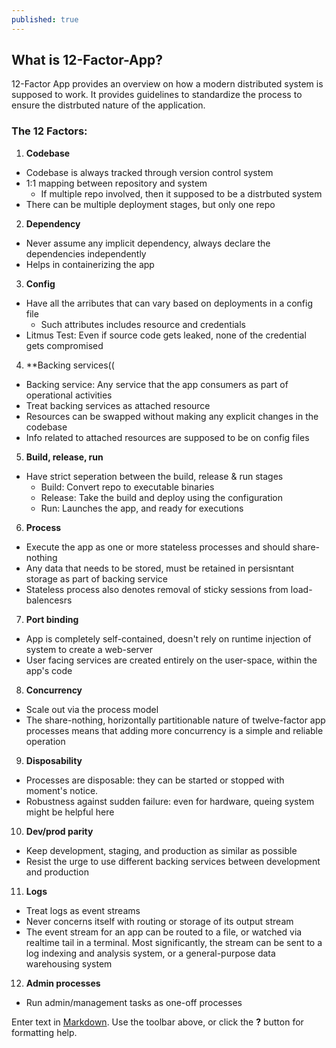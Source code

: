 ```yaml
---
published: true
---
```

## What is 12-Factor-App?

12-Factor App provides an overview on how a modern distributed system is supposed to work. It provides guidelines to standardize the process to ensure the distrbuted nature of the application. 


### The 12 Factors:
1. **Codebase**
- Codebase is always tracked through version control system
- 1:1 mapping between repository and system
	- If multiple repo involved, then it supposed to be a distrbuted system
- There can be multiple deployment stages, but only one repo

2. **Dependency**
- Never assume any implicit dependency, always declare the dependencies independently 
- Helps in containerizing the app

3. **Config**
- Have all the arributes that can vary based on deployments in a config file
	- Such attributes includes resource and credentials
- Litmus Test: Even if source code gets leaked, none of the credential gets compromised

4. **Backing services((
- Backing service: Any service that the app consumers as part of operational activities
- Treat backing services as attached resource
- Resources can be swapped without making any explicit changes in the codebase
- Info related to attached resources are supposed to be on config files

5. **Build, release, run**
- Have strict seperation between the build, release & run stages
	- Build: Convert repo to executable binaries 
    - Release: Take the build and deploy using the configuration
    - Run: Launches the app, and ready for executions
 
6. **Process**
- Execute the app as one or more stateless processes and should share-nothing
- Any data that needs to be stored, must be retained in persisntant storage as part of backing service
- Stateless process also denotes removal of sticky sessions from load-balencesrs

7. **Port binding**
- App is completely self-contained, doesn't rely on runtime injection of system to create a web-server
- User facing services are created entirely on the user-space, within the app's code

8. **Concurrency**
- Scale out via the process model
- The share-nothing, horizontally partitionable nature of twelve-factor app processes means that adding more concurrency is a simple and reliable operation

9. **Disposability**
- Processes are disposable: they can be started or stopped with moment's notice.
- Robustness against sudden failure: even for hardware, queing system might be helpful here

10. **Dev/prod parity**
- Keep development, staging, and production as similar as possible
- Resist the urge to use different backing services between development and production

11. **Logs**
- Treat logs as event streams
- Never concerns itself with routing or storage of its output stream
- The event stream for an app can be routed to a file, or watched via realtime tail in a terminal. Most significantly, the stream can be sent to a log indexing and analysis system, or a general-purpose data warehousing system

12. **Admin processes**
- Run admin/management tasks as one-off processes




Enter text in [Markdown](http://daringfireball.net/projects/markdown/). Use the toolbar above, or click the **?** button for formatting help.
